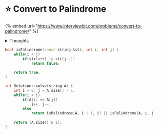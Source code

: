 # ⭐ Convert to Palindrome

{% embed url="https://www.interviewbit.com/problems/convert-to-palindrome/" %}

<details>

<summary>Thoughts</summary>

* **5:00** I'm really losing confidence after not being able to solve the last question, so much that I didn't even bother reading the problem statement for this question. I just read the name and assumed that I won't be able to solve it because it might require some fancy algorithm like KMP.&#x20;
* I read the solution and it wasn't so complicated. I coded it but it's giving some errors. I['ll take it to OnlineGDB](https://onlinegdb.com/9iObAqZy8).
* **29:01** It sounds simple but I'm not able to solve it. Here's my attempt:

```cpp
int Solution::solve(string A) {
    int i = 0, j = A.size() - 1;
    while(i < j) // if outermost match then proceed inward
        if(A[i] == A[j])
            i++, j--;
        else { // if mismatched
            return (
                // should still be valid after removal
                // attempt (left || right) removal
                A[i + 1] == A[j] ||
                A[i] == A[j - 1]
            );
        }
        
    return (A.size() & 1);
    // if odd size palindrome
        // then remove middle
    // if even size palidrome
        // non removable
}
```

* I'll go ahead and see the solution.
* **37:00** I was so close but so far from the solution.

</details>

```cpp
bool isPalindrome(const string &str, int i, int j) {
    while(i < j)
        if(str[i++] != str[j--])
            return false;
            
    return true;
}

int Solution::solve(string A) {
    int i = 0, j = A.size() - 1;
    while(i < j) 
        if(A[i] == A[j])
            i++, j--;
        else 
            return isPalindrome(A, i + 1, j) || isPalindrome(A, i, j - 1);            
        
    return (A.size() & 1);
}
```

